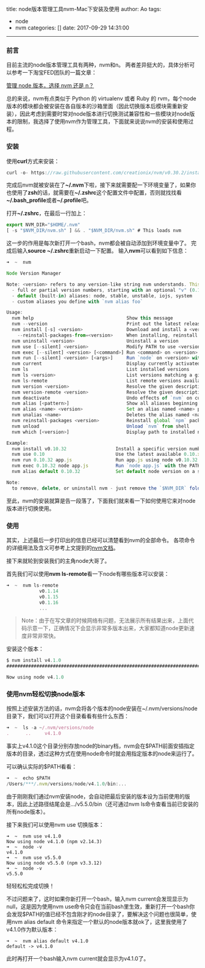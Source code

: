 title: node版本管理工具nvm-Mac下安装及使用
author: Ao
tags:
  - node
  - nvm
categories: []
date: 2017-09-29 14:31:00
---
### 前言

目前主流的node版本管理工具有两种，nvm和n。
两者差异挺大的，具体分析可以参考一下淘宝FED团队的一篇文章：

<a href="http://taobaofed.org/blog/2015/11/17/nvm-or-n/" target="_blank">管理 node 版本，选择 nvm 还是 n？</a>

总的来说，nvm有点类似于 Python 的 virtualenv 或者 Ruby 的 rvm，每个node版本的模块都会被安装在各自版本的沙箱里面（因此切换版本后模块需重新安装），因此考虑到需要时常对node版本进行切换测试兼容性和一些模块对node版本的限制，我选择了使用nvm作为管理工具，下面就来说说nvm的安装和使用过程。

### 安装
使用<b>curl</b>方式来安装：
```javascript
curl -o- https://raw.githubusercontent.com/creationix/nvm/v0.30.2/install.sh | bash
```
<!--more-->
完成后nvm就被安装在了<b>~/.nvm</b>下啦，接下来就需要配一下环境变量了，如果你也使用了<b>zsh</b>的话，就需要在<b>~/.zshrc</b>这个配置文件中配置，否则就找找看<b>~/.bash_profile</b>或者<b>~/.profile</b>吧。

打开<b>~/.zshrc</b>，在最后一行加上：
```javascript
export NVM_DIR="$HOME/.nvm"
[ -s "$NVM_DIR/nvm.sh" ] && . "$NVM_DIR/nvm.sh" # This loads nvm
```
这一步的作用是每次新打开一个bash，nvm都会被自动添加到环境变量中了。
完成后输入<b>source ~/.zshrc</b>重新启动一下配置。
输入<b>nvm</b>可以看到如下信息：
```javascript
➜  ~  nvm

Node Version Manager

Note: <version> refers to any version-like string nvm understands. This includes:
  - full or partial version numbers, starting with an optional "v" (0.10, v0.1.2, v1)
  - default (built-in) aliases: node, stable, unstable, iojs, system
  - custom aliases you define with `nvm alias foo`

Usage:
  nvm help                                  Show this message
  nvm --version                             Print out the latest released version of nvm
  nvm install [-s] <version>                Download and install a <version>, [-s] from source. Uses .nvmrc if available
    --reinstall-packages-from=<version>     When installing, reinstall packages installed in <node|iojs|node version number>
  nvm uninstall <version>                   Uninstall a version
  nvm use [--silent] <version>              Modify PATH to use <version>. Uses .nvmrc if available
  nvm exec [--silent] <version> [<command>] Run <command> on <version>. Uses .nvmrc if available
  nvm run [--silent] <version> [<args>]     Run `node` on <version> with <args> as arguments. Uses .nvmrc if available
  nvm current                               Display currently activated version
  nvm ls                                    List installed versions
  nvm ls <version>                          List versions matching a given description
  nvm ls-remote                             List remote versions available for install
  nvm version <version>                     Resolve the given description to a single local version
  nvm version-remote <version>              Resolve the given description to a single remote version
  nvm deactivate                            Undo effects of `nvm` on current shell
  nvm alias [<pattern>]                     Show all aliases beginning with <pattern>
  nvm alias <name> <version>                Set an alias named <name> pointing to <version>
  nvm unalias <name>                        Deletes the alias named <name>
  nvm reinstall-packages <version>          Reinstall global `npm` packages contained in <version> to current version
  nvm unload                                Unload `nvm` from shell
  nvm which [<version>]                     Display path to installed node version. Uses .nvmrc if available

Example:
  nvm install v0.10.32                  Install a specific version number
  nvm use 0.10                          Use the latest available 0.10.x release
  nvm run 0.10.32 app.js                Run app.js using node v0.10.32
  nvm exec 0.10.32 node app.js          Run `node app.js` with the PATH pointing to node v0.10.32
  nvm alias default 0.10.32             Set default node version on a shell

Note:
  to remove, delete, or uninstall nvm - just remove the `$NVM_DIR` folder (usually `~/.nvm`)
```
至此，nvm的安装就算是告一段落了，下面我们就来看一下如何使用它来对node版本进行切换使用。

### 使用
其实，上述最后一步打印出的信息已经可以清楚看到nvm的全部命令。
各项命令的详细用法及含义可参考上文提到的<a href="https://github.com/creationix/nvm" target="_blank">nvm文档</a>。

接下来就轮到安装我们的主角node大哥了。

首先我们可以使用<b>nvm ls-remote</b>看一下node有哪些版本可以安装：
```javascript
➜  ~  nvm ls-remote
            v0.1.14
            v0.1.15
            v0.1.16
            ...
```

> Note：由于在写文章的时候网络有问题，无法展示所有结果出来，上面代码示意一下，正确情况下会显示非常多版本出来，大家都知道node更新速度非常非常快。

安装这个版本：
```javascript
$ nvm install v4.1.0
######################################################################## 100.0%

Now using node v4.1.0
```
### 使用nvm轻松切换node版本
按照上述安装方法的话，nvm会将各个版本的node安装在~/.nvm/versions/node目录下，我们可以打开这个目录看看有些什么东西：
```javascript
➜  ~  ls -a ~/.nvm/versions/node
.      ..     v4.1.0
```
事实上v4.1.0这个目录分别存放node的binary档，nvm会在$PATH前面安插指定版本的目录，透过这种方式在使用node命令时就会用指定版本的node来运行了。

可以确认实际的$PATH看看：
```javascript
➜  ~  echo $PATH
/Users/***/.nvm/versions/node/v4.1.0/bin:...
```
由于刚刚我们通过nvm安装node，会自动把最后安装的版本设为当前使用的版本，因此上述路径结尾会是.../v5.5.0/bin（还可通过nvm ls命令查看当前已安装的所有node版本）。

接下来我们可以使用nvm use <version>切换版本：
```
➜  ~  nvm use v4.1.0
Now using node v4.1.0 (npm v2.14.3)
➜  ~  node -v
v4.1.0
➜  ~  nvm use v5.5.0
Now using node v5.5.0 (npm v3.3.12)
➜  ~  node -v
v5.5.0
```
轻轻松松完成切换！

不过问题来了，这时如果你新打开一个bash，输入nvm current会发现显示为null，这是因为使用nvm use命令只会在当前bash里生效，重新打开一个bash你会发现$PATH的值已经不包含刚才的node目录了，要解决这个问题也很简单，使用nvm alias default <version>命令来指定一个默认的node版本就ok了，这里我使用了v4.1.0作为默认版本：
```
➜  ~  nvm alias default v4.1.0
default -> v4.1.0
```
此时再打开一个bash输入nvm current就会显示为v4.1.0了。